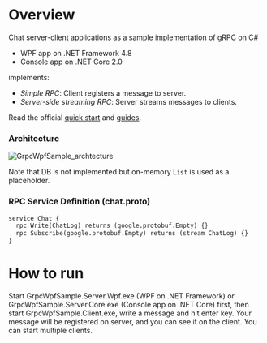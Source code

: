 # Overview

Chat server-client applications as a sample implementation of gRPC on C#
- WPF app on .NET Framework 4.8
- Console app on .NET Core 2.0

implements:
- *Simple RPC*: Client registers a message to server.
- *Server-side streaming RPC*: Server streams messages to clients.

Read the official [quick start](https://grpc.io/docs/quickstart/csharp.html) and [guides](https://grpc.io/docs/guides/).

### Architecture

![GrpcWpfSample_archtecture](https://github.com/cactuaroid/GrpcWpfSample/blob/master/GrpcWpfSample_archtecture.png)

Note that  DB is not implemented but on-memory `List` is used as a placeholder.

### RPC Service Definition (chat.proto)

```proto
service Chat {
  rpc Write(ChatLog) returns (google.protobuf.Empty) {}
  rpc Subscribe(google.protobuf.Empty) returns (stream ChatLog) {}
}
```

# How to run

Start GrpcWpfSample.Server.Wpf.exe (WPF on .NET Framework) or GrpcWpfSample.Server.Core.exe (Console app on .NET Core) first, then start GrpcWpfSample.Client.exe, write a message and hit enter key. Your message will be registered on server, and you can see it on the client. You can start multiple clients.
